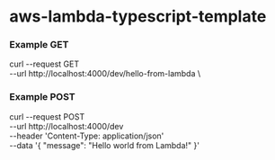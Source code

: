 # aws-lambda-typescript-template

### Example GET

curl --request GET \
 --url http://localhost:4000/dev/hello-from-lambda \

### Example POST

curl --request POST \
 --url http://localhost:4000/dev \
 --header 'Content-Type: application/json' \
 --data '{ "message": "Hello world from Lambda!" }'
